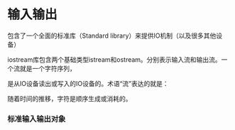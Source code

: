# 输入输出

包含了一个全面的标准库（Standard library）来提供IO机制（以及很多其他设备）

iostream库包含两个基础类型istream和ostream。分别表示输入流和输出流。一个流就是一个字符序列，

是从IO设备读出或写入的IO设备的。术语“流”表达的就是：

随着时间的推移，字符是顺序生成或消耗的。

### 标准输入输出对象
